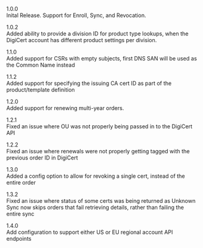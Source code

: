 1.0.0  
Inital Release.  Support for Enroll, Sync, and Revocation. 

1.0.2  
Added ability to provide a division ID for product type lookups, when the DigiCert account has different product settings per division.

1.1.0  
Added support for CSRs with empty subjects, first DNS SAN will be used as the Common Name instead

1.1.2  
Added support for specifying the issuing CA cert ID as part of the product/template definition

1.2.0  
Added support for renewing multi-year orders.

1.2.1  
Fixed an issue where OU was not properly being passed in to the DigiCert API

1.2.2  
Fixed an issue where renewals were not properly getting tagged with the previous order ID in DigiCert

1.3.0  
Added a config option to allow for revoking a single cert, instead of the entire order

1.3.2  
Fixed an issue where status of some certs was being returned as Unknown  
Sync now skips orders that fail retrieving details, rather than failing the entire sync  

1.4.0  
Add configuration to support either US or EU regional account API endpoints